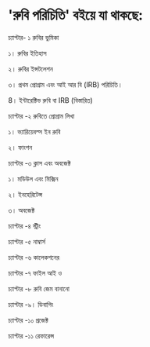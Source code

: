 # 'রুবি পরিচিতি' বইয়ে যা থাকছে:

চ্যাপ্টার- ১ রুবির ভুমিকা

১। রুবির ইতিহাস

২। রুবির ইন্সটলেশন

৩। প্রথম প্রোগ্রাম এবং আই আর বি \(IRB\) পরিচিতি।

8। ইন্টারেক্টিভ রুবি বা IRB \(বিস্তারিত\)

চ্যাপ্টার -২ রুবিতে প্রোগ্রাম লিখা

১। ভ্যারিয়েবল্স ইন রুবি

২। ফাংশন

চ্যাপ্টার -৩  ক্লাস এবং অবজেক্ট

১। মডিউল এবং মিক্সিন

২। ইনহেরিটেন্স

৩। অবজেক্ট

চ্যাপ্টার -৪ স্ট্রীং

চ্যাপ্টার -৫ নাম্বার্স

চ্যাপ্টার -৬ কালেকশনের

চ্যাপ্টার -৭ ফাইল আই ও

চ্যাপ্টার -৮ রুবি জেম বানানো

চ্যাপ্টার -৯। ডিবাগিং

চ্যাপ্টার -১০ প্রজেক্ট

চ্যাপ্টার -১১ রেফারেন্স

